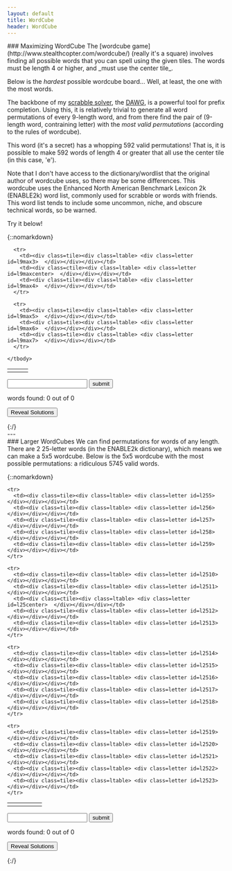 ```yaml
---
layout: default
title: WordCube
header: WordCube
---
```

<link rel="stylesheet" type="text/css" href="wordcube.css">

<div markdown="1">
### Maximizing WordCube
The [wordcube game](http://www.stealthcopter.com/wordcube/) (really it's a square) involves finding all possible words that you can spell using the given tiles. The words must be length 4 or higher, and _must use the center tile_.

Below is the _hardest_ possible wordcube board... Well, at least, the one with the most words.

The backbone of my [scrabble solver](https://github.com/dqlynch/scrabblesolver), the [DAWG](https://en.wikipedia.org/wiki/Suffix_automaton), is a powerful tool for prefix completion. Using this, it is relatively trivial to generate all word permutations of every 9-length word, and from there find the pair of (9-length word, contraining letter) with the _most valid permutations_ (according to the rules of wordcube).

This word (it's a secret) has a whopping 592 valid permutations! That is, it is possible to make 592 words of length 4 or greater that all use the center tile (in this case, 'e').

Note that I don't have access to the dictionary/wordlist that the original author of wordcube uses, so there may be some differences. This wordcube uses the Enhanced North American Benchmark Lexicon 2k (ENABLE2k) word list, commonly used for scrabble or words with friends. This word list tends to include some uncommon, niche, and obscure technical words, so be warned.

Try it below!

</div>

{::nomarkdown}
<div markdown="0">
  <!-- jquery sdn -->
  <script
    src="https://code.jquery.com/jquery-3.3.1.min.js"
    integrity="sha256-FgpCb/KJQlLNfOu91ta32o/NMZxltwRo8QtmkMRdAu8="
    crossorigin="anonymous"></script>
  <script src="./wordcube.js"></script>

  <!-- Blurb -->

  <!--wordcube table-->
  <!--idfk lol...
    https://stackoverflow.com/questions/20456694/grid-of-responsive-squares/20457076#20457076 -->

  <table class="cube9max">
    <tbody>
      <tr>
        <td><div class=tile><div class=ltable> <div class=letter id=l9max0>  </div></div></div></td>
        <td><div class=tile><div class=ltable> <div class=letter id=l9max1>  </div></div></div></td>
        <td><div class=tile><div class=ltable> <div class=letter id=l9max2>  </div></div></div></td>
      </tr>

      <tr>
        <td><div class=tile><div class=ltable> <div class=letter id=l9max3>  </div></div></div></td>
        <td><div class=ctile><div class=ltable> <div class=letter id=l9maxcenter>  </div></div></div></td>
        <td><div class=tile><div class=ltable> <div class=letter id=l9max4>  </div></div></div></td>
      </tr>

      <tr>
        <td><div class=tile><div class=ltable> <div class=letter id=l9max5>  </div></div></div></td>
        <td><div class=tile><div class=ltable> <div class=letter id=l9max6>  </div></div></div></td>
        <td><div class=tile><div class=ltable> <div class=letter id=l9max7>  </div></div></div></td>
      </tr>

    </tbody>
  </table>

  <!-- wordcube input-->
  <p>
    <input type="text" name="word_entry" id="word_entry9max" autocomplete="off" onkeydown="
      if (event.keyCode == 13) {
        $('#submitword9max').click()
      }
    ">
    <input type="submit" id="submitword9max" value="submit" onclick="submitword('9max')">
  </p>

  <!-- Solutions-->
  <p>
    words found: <span id="numfound9max">0</span> out of <span id="totalwords9max">0</span>
  </p>
  <p id="foundwords9max"> </p>

  <p><input type="submit" id="reveal9max" value="Reveal Solutions" onclick="reveal('9max')"></p>
  <p id="solutions9max"> </p>
</div>
{:/}



<div markdown="1">
---
<br>
### Larger WordCubes
We can find permutations for words of any length. There are 2 25-letter words (in the ENABLE2k dictionary), which means we can make a 5x5 wordcube. Below is the 5x5 wordcube with the most possible permutations: a ridiculous 5745 valid words.

</div>

{::nomarkdown}
<table class="cube25">
  <tbody>
    <tr>
      <td><div class=tile><div class=ltable> <div class=letter id=l250>  </div></div></div></td>
      <td><div class=tile><div class=ltable> <div class=letter id=l251>  </div></div></div></td>
      <td><div class=tile><div class=ltable> <div class=letter id=l252>  </div></div></div></td>
      <td><div class=tile><div class=ltable> <div class=letter id=l253>  </div></div></div></td>
      <td><div class=tile><div class=ltable> <div class=letter id=l254>  </div></div></div></td>
    </tr>

    <tr>
      <td><div class=tile><div class=ltable> <div class=letter id=l255>  </div></div></div></td>
      <td><div class=tile><div class=ltable> <div class=letter id=l256>  </div></div></div></td>
      <td><div class=tile><div class=ltable> <div class=letter id=l257>  </div></div></div></td>
      <td><div class=tile><div class=ltable> <div class=letter id=l258>  </div></div></div></td>
      <td><div class=tile><div class=ltable> <div class=letter id=l259>  </div></div></div></td>
    </tr>

    <tr>
      <td><div class=tile><div class=ltable> <div class=letter id=l2510>  </div></div></div></td>
      <td><div class=tile><div class=ltable> <div class=letter id=l2511>  </div></div></div></td>
      <td><div class=ctile><div class=ltable> <div class=letter id=l25center>  </div></div></div></td>
      <td><div class=tile><div class=ltable> <div class=letter id=l2512>  </div></div></div></td>
      <td><div class=tile><div class=ltable> <div class=letter id=l2513>  </div></div></div></td>
    </tr>

    <tr>
      <td><div class=tile><div class=ltable> <div class=letter id=l2514>  </div></div></div></td>
      <td><div class=tile><div class=ltable> <div class=letter id=l2515>  </div></div></div></td>
      <td><div class=tile><div class=ltable> <div class=letter id=l2516>  </div></div></div></td>
      <td><div class=tile><div class=ltable> <div class=letter id=l2517>  </div></div></div></td>
      <td><div class=tile><div class=ltable> <div class=letter id=l2518>  </div></div></div></td>
    </tr>

    <tr>
      <td><div class=tile><div class=ltable> <div class=letter id=l2519>  </div></div></div></td>
      <td><div class=tile><div class=ltable> <div class=letter id=l2520>  </div></div></div></td>
      <td><div class=tile><div class=ltable> <div class=letter id=l2521>  </div></div></div></td>
      <td><div class=tile><div class=ltable> <div class=letter id=l2522>  </div></div></div></td>
      <td><div class=tile><div class=ltable> <div class=letter id=l2523>  </div></div></div></td>
    </tr>

  </tbody>
</table>

<!-- wordcube input-->
<p>
  <input type="text" name="word_entry" id="word_entry25" autocomplete="off" onkeydown="
    if (event.keyCode == 13) {
      $('#submitword25').click()
    }
  ">
  <input type="submit" id="submitword25" value="submit" onclick="submitword('25')">
</p>

<!-- Solutions-->
<p>
  words found: <span id="numfound25">0</span> out of <span id="totalwords25">0</span>
</p>
<p id="foundwords25"> </p>

<p><input type="submit" id="reveal25" value="Reveal Solutions" onclick="reveal('25')"></p>
<p id="solutions25"> </p>
{:/}
